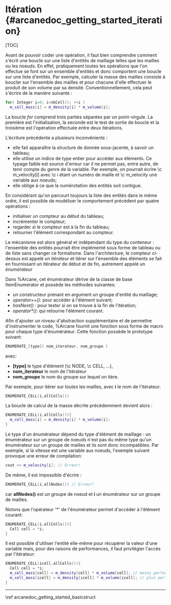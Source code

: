 # Itération {#arcanedoc_getting_started_iteration}

[TOC]

Avant de pouvoir coder une opération, il
faut bien comprendre comment s'écrit une boucle sur une liste
 d'entités de maillage telles que les mailles ou les noeuds. En effet, pratiquement toutes les opérations
que l'on effectue se font sur un ensemble d'entités et donc
comportent une boucle sur une liste d'entités. Par exemple, calculer
la masse des mailles consiste à boucler sur l'ensemble des mailles et
pour chacune d'elle effectuer le produit de son volume par sa
densité. Conventionnellement, cela peut s'écrire de la manière
suivante :

```cpp
for( Integer i=0; i<nbCell(); ++i )
  m_cell_mass[i] = m_density[i] * m_volume[i];
```

La boucle *for* comprend trois parties séparées par un
point-virgule. La première est l'initialisation, la seconde est le
test de sortie de boucle et la troisième est l'opération effectuée
entre deux itérations.

L'écriture précédente a plusieurs inconvénients :
- elle fait apparaître la structure de donnée sous-jacente, à
  savoir un tableau;
- elle utilise un indice de type entier pour accéder aux éléments.
  Ce typage faible est source d'erreur car il ne permet pas, entre autre,
  de tenir compte du genre de la variable. Par exemple, on pourrait
  écrire \c m_velocity[i] avec \c i étant un numéro de maille et
  \c m_velocity une variable aux noeuds;
- elle oblige à ce que la numérotation des entités soit contigue.

En considérant qu'on parcourt toujours la liste des entités dans le
même ordre, il est possible de modéliser le comportement précédent par
quatre opérations :

- initialiser un compteur au début du tableau;
- incrémenter le compteur;
- regarder si le compteur est à la fin du tableau;
- retourner l'élément correspondant au compteur.

Le mécanisme est alors général et indépendant du type du conteneur :
l'ensemble des entités pourrait être implémenté sous forme de
tableau ou de liste sans changer ce formalisme. Dans l'architecture,
le compteur ci-dessus est appelé un *itérateur* et itérer sur
l'ensemble des éléments se fait en fournissant un itérateur de début
et de fin, autrement appelé un *énumérateur*

Dans %Arcane, cet énumérateur dérive de la classe de base
ItemEnumerator et possède les méthodes suivantes:

- un constructeur prenant en argument un groupe d'entité du maillage;
- *operator++()*: pour accèder à l'élément suivant;
- *hasNext()* : pour tester si on se trouve à la fin de l'itération;
- _operator*()_: qui retourne l'élément courant.

Afin d'ajouter un niveau d'abstraction supplémentaire et de
permettre d'instrumenter le code, %Arcane fournit une fonction
sous forme de macro pour chaque type d'énumérateur. Cette fonction
possède le prototype suivant:

```cpp
ENUMERATE_[type]( nom_iterateur, nom_groupe )
```

avec:
- **[type]** le type d'élément (\c NODE, \c CELL, ...),
- **nom_iterateur** le nom de l'itérateur
- **nom_groupe** le nom du groupe sur lequel on itère.

Par exemple, pour itérer sur toutes les mailles, avec **i** le nom de l'itérateur:

```cpp
ENUMERATE_CELL(i,allCells())
```

La boucle de calcul de la masse décrite précédemment devient alors :

```cpp
ENUMERATE_CELL(i,allCells()){
  m_cell_mass[i] = m_density[i] * m_volume[i];
}
```

Le type d'un énumérateur dépend du type d'élément de maillage : un
énumérateur sur un groupe de noeuds n'est pas du même type qu'un
énumérateur sur un groupe de mailles et ils sont donc
incompatibles. Par exemple, si la vitesse est une variable aux noeuds,
l'exemple suivant provoque une erreur de compilation:

```cpp
cout << m_velocity[i]; // Erreur!
```

De même, il est impossible d'écrire :

```cpp
ENUMERATE_CELL(i,allNodes()) // Erreur!
```

car **allNodes()** est un groupe de noeud et **i** un énumérateur sur un
groupe de mailles.

Notons que l'opérateur '*' de l'énumérateur permet d'accéder à l'élément courant:
```cpp
ENUMERATE_CELL(i,allCells()){
  Cell cell = *i;
}
```

Il est possible d'utiliser l'entité elle-même pour récupérer la valeur d'une variable
mais, pour des raisons de performances, il faut privilégier l'accès par l'itérateur:
```cpp
ENUMERATE_CELL(icell,allCells()){
  Cell cell = *i;
  m_cell_mass[cell] = m_density[cell] * m_volume[cell]; // moins performant
  m_cell_mass[icell] = m_density[icell] * m_volume[icell]; // plus performant
}
```


____

<div class="section_buttons">
<span class="back_section_button">
\ref arcanedoc_getting_started_basicstruct
</span>
<!-- <span class="next_section_button">
\ref 
</span> -->
</div>